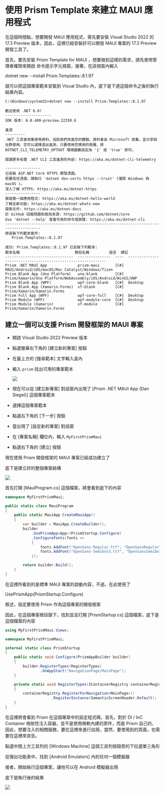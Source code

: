 # 使用 Prism Template 來建立 MAUI 應用程式

在這個時間點，想要開發 MAUI 應用程式，需先要安裝 Visual Studio 2022 的 17.3 Preview 版本，因此，這裡已經安裝好可以開發 MAUI 專案的 17.3 Preview 開發工具了。

首先，要先安裝 Prism Template for MAUI ，想要做到這樣的需求，請先使用管理者權限來開啟 命令提示字元視窗，接著，在該視窗內輸入

dotnet new --install Prism.Templates::8.1.97

就可以把這個專案範本安裝到 Visual Studio 內，底下是下達這個命令之後的執行結果內容。

```
C:\Windows\system32>dotnet new --install Prism.Templates::8.1.97

歡迎使用 .NET 6.0!
---------------------
SDK 版本: 6.0.400-preview.22330.6

遙測
---------
.NET 工具會收集使用資料，協助我們改進您的體驗。資料會由 Microsoft 收集，並分享給社群使用。您可以選擇退出遙測，只要使用您慣用的殼層，將 DOTNET_CLI_TELEMETRY_OPTOUT 環境變數設定為 '1' 或 'true' 即可。

閱讀更多有關 .NET CLI 工具遙測的內容: https://aka.ms/dotnet-cli-telemetry

----------------
已安裝 ASP.NET Core HTTPS 開發憑證。
若要信任憑證，請執行 'dotnet dev-certs https --trust' (僅限 Windows 與 macOS )。
深入了解 HTTPS: https://aka.ms/dotnet-https
----------------
撰寫第一個應用程式: https://aka.ms/dotnet-hello-world
了解全新功能: https://aka.ms/dotnet-whats-new
探索文件: https://aka.ms/dotnet-docs
於 GitHub 回報問題和尋找來源: https://github.com/dotnet/core
Use 'dotnet --help' 查看可用的命令或瀏覽: https://aka.ms/dotnet-cli
--------------------------------------------------------------------------------------
將安裝下列範本套件:
   Prism.Templates::8.1.97

成功: Prism.Templates::8.1.97 已安裝下列範本:
範本名稱                         簡短名稱         語言  標記
-------------------------------  ---------------  ----  ------------------------------------------------------------
Prism .NET MAUI App              prism-maui       [C#]  MAUI/Android/iOS/macOS/Mac Catalyst/Windows/Tizen
Prism Blank App (Uno Platform)   uno-blank        [C#]  Prism/Xamarin/Uno Platform/WebAssembly/iOS/Android/WinUI/UWP
Prism Blank App (WPF)            wpf-core-blank   [C#]  Desktop
Prism Blank App (Xamarin.Forms)  xf-blank         [C#]  Prism/Xamarin/Xamarin.Forms
Prism Full App (WPF)             wpf-core-full    [C#]  Desktop
Prism Module (WPF)               wpf-module-core  [C#]  Desktop
Prism Module (Xamarin)           xf-module        [C#]  Prism/Xamarin/Xamarin.Forms
```

## 建立一個可以支援 Prism 開發框架的 MAUI 專案

* 開啟 Visual Studio 2022 Preview 版本
* 點選螢幕右下角的 [建立新的專案] 按鈕
* 在最上方的 [搜尋範本] 文字輸入盒內
* 輸入 `prism` 找出可用的專案範本

  ![](../Images/net962.png)

* 現在可以從 [建立新專案] 對話窗內出現了 [Prism .NET MAUI App (Dan Siegel)] 這個專案範本
* 選擇這個專案範本
* 點選右下角的 [下一步] 按鈕
* 當出現了 [設定新的專案] 對話窗
* 在 [專案名稱] 欄位內，輸入 `MyFirstPrismMaui`
* 點選右下角的 [建立] 按鈕

現在使用 Prism 開發框架的 MAUI 專案已經成功建立了

底下是建立好的整個專案結構

![](../Images/net961.png)

首先打開 [MauiProgram.cs] 這個檔案，將會看到底下的內容

```csharp
namespace MyFirstPrismMaui;

public static class MauiProgram
{
    public static MauiApp CreateMauiApp()
    {
        var builder = MauiApp.CreateBuilder();
        builder
            .UsePrismApp<App>(PrismStartup.Configure)
            .ConfigureFonts(fonts =>
            {
                fonts.AddFont("OpenSans-Regular.ttf", "OpenSansRegular");
                fonts.AddFont("OpenSans-Semibold.ttf", "OpenSansSemibold");
            });

        return builder.Build();
    }
}
```

在這裡所看到的是標準 MAUI 專案的啟動內容，不過，在此使用了

UsePrismApp<App>(PrismStartup.Configure)

敘述，指定要使用 Prism 作為這個專案的開發框架

因此，在這個專案根目錄下，找到並且打開 [PrismStartup.cs] 這個檔案，底下是這個檔案的內容

```csharp
using MyFirstPrismMaui.Views;

namespace MyFirstPrismMaui;

internal static class PrismStartup
{
    public static void Configure(PrismAppBuilder builder)
    {
        builder.RegisterTypes(RegisterTypes)
                .OnAppStart("NavigationPage/MainPage");
    }

    private static void RegisterTypes(IContainerRegistry containerRegistry)
    {
        containerRegistry.RegisterForNavigation<MainPage>()
                     .RegisterInstance(SemanticScreenReader.Default);
    }
}
```

在這裡將會看到 Prism 在這個專案中的設定程式碼，首先，對於 DI / IoC Container 相依性注入容器，並不是使用微軟內建的原件，而是 Prism 自己的，因此，想要注入的相關服務，要在這裡來進行註冊，當然，要使用到的頁面，也需要在這裡來宣告。




點選中間上方工具列的 [Windows Machine] 這個工具列按鈕旁的下拉選單三角形

從彈出功能表中，找到 [Android Emulators] 內的任何一個模擬器

接者，開始執行這個專案，讓他可以在 Android 模擬器出現

底下是執行後的結果

![](../Images/net960.png)

